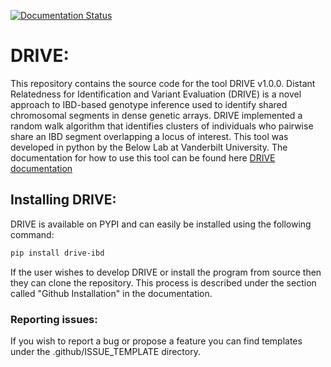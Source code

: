 [![Documentation Status](https://readthedocs.org/projects/drive-ibd/badge/?version=latest)](https://drive-ibd.readthedocs.io/en/latest/?badge=latest)

# DRIVE:

This repository contains the source code for the tool DRIVE v1.0.0. Distant Relatedness for Identification and Variant Evaluation (DRIVE) is a novel approach to IBD-based genotype inference used to identify shared chromosomal segments in dense genetic arrays. DRIVE implemented a random walk algorithm that identifies clusters of individuals who pairwise share an IBD segment overlapping a locus of interest. This tool was developed in python by the Below Lab at Vanderbilt University. The documentation for how to use this tool can be found here [DRIVE documentation](https://drive-ibd.readthedocs.io/en/latest/)

## Installing DRIVE:
DRIVE is available on PYPI and can easily be installed using the following command:

```bash
pip install drive-ibd
```

If the user wishes to develop DRIVE or install the program from source then they can clone the repository. This process is described under the section called "Github Installation" in the documentation.

### Reporting issues:
If you wish to report a bug or propose a feature you can find templates under the .github/ISSUE_TEMPLATE directory.

